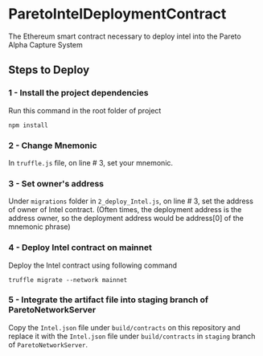 # ParetoIntelDeploymentContract
The Ethereum smart contract necessary to deploy intel into the Pareto Alpha Capture System

## Steps to Deploy

### 1 - Install the project dependencies
Run this command in the root folder of project
```
npm install
```
### 2 - Change Mnemonic
In `truffle.js` file, on line # 3, set your mnemonic.

### 3 - Set owner's address
Under `migrations` folder in `2_deploy_Intel.js`, on line # 3, set the address of owner of Intel contract. (Often times, the deployment address is the address owner, so the deployment address would be address[0] of the mnemonic phrase)

### 4 - Deploy Intel contract on mainnet
Deploy the Intel contract using following command
```
truffle migrate --network mainnet
```
### 5 - Integrate the artifact file into staging branch of ParetoNetworkServer
Copy the `Intel.json` file under `build/contracts` on this repository and replace it with the `Intel.json` file under `build/contracts` in `staging` branch of `ParetoNetworkServer`.
